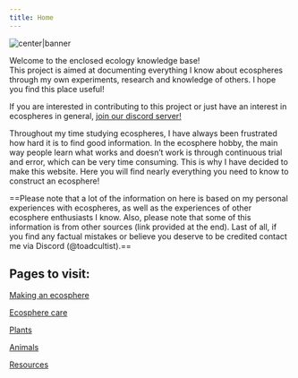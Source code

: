 ```yaml
---
title: Home
---
```

![center|banner](5ae6a00e0a0b57f02c1f59c67024de70.jpg)

Welcome to the enclosed ecology knowledge base!  
This project is aimed at documenting everything I know about ecospheres through my own experiments, research and knowledge of others. I hope you find this place useful!  

If you are interested in contributing to this project or just have an interest in ecospheres in general, [join our discord server!](https://discord.gg/VUkMhjbcDV)

Throughout my time studying ecospheres, I have always been frustrated how hard it is to find good information. In the ecosphere hobby, the main way people learn what works and doesn’t work is through continuous trial and error, which can be very time consuming. This is why I have decided to make this website. Here you will find nearly everything you need to know to construct an ecosphere!

==Please note that a lot of the information on here is based on my personal experiences with ecospheres, as well as the experiences of other ecosphere enthusiasts I know. Also, please note that some of this information is from other sources (link provided at the end). Last of all, if you find any factual mistakes or believe you deserve to be credited contact me via Discord (@toadcultist).==

## Pages to visit:

[Making an ecosphere](Making%20an%20ecosphere.md)

[Ecosphere care](Ecosphere%20care.md)

[Plants](Organisms/Plants.md)

[Animals](Organisms/Animals.md)

[Resources](Resources.md)